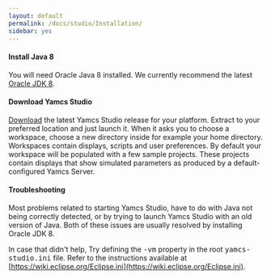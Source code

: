 ```yaml
---
layout: default
permalink: /docs/studio/Installation/
sidebar: yes
---
```


#### Install Java 8
You will need Oracle Java 8 installed. We currently recommend the latest [Oracle JDK 8](http://www.oracle.com/technetwork/java/javase/downloads/jdk8-downloads-2133151.html).

#### Download Yamcs Studio
[Download](https://github.com/yamcs/yamcs-studio/releases) the latest Yamcs Studio release for your platform. Extract to your preferred location and just launch it. When it asks you to choose a workspace, choose a new directory inside for example your home directory. Workspaces contain displays, scripts and user preferences. By default your workspace will be populated with a few sample projects. These projects contain displays that show simulated parameters as produced by a default-configured Yamcs Server.

#### Troubleshooting
Most problems related to starting Yamcs Studio, have to do with Java not being correctly detected, or by trying to launch Yamcs Studio with an old version of Java. Both of these issues are usually resolved by installing Oracle&nbsp;JDK&nbsp;8.

In case that didn't help, Try defining the <tt>-vm</tt> property in the root <tt>yamcs-studio.ini</tt> file. Refer to the instructions available at [https://wiki.eclipse.org/Eclipse.ini](https://wiki.eclipse.org/Eclipse.ini).
